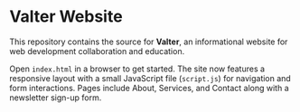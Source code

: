 # Valter Website

This repository contains the source for **Valter**, an informational website for web development collaboration and education.

Open `index.html` in a browser to get started. The site now features a responsive layout with a small JavaScript file (`script.js`) for navigation and form interactions. Pages include About, Services, and Contact along with a newsletter sign-up form.
